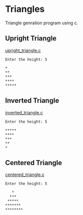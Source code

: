 # Triangles

Triangle genration program using c.

## Upright Triangle

[upright_triangle.c](/bin/upright_triangle.c)

```
Enter the height: 5

*
**
***
****
*****
```

## Inverted Triangle

[inverted_triangle.c](/bin/inverted_triangle.c)

```
Enter the height: 5

*****
****
***
**
*
```

## Centered Triangle

[centered_triangle.c](/bin/centered_triangle.c)

```
Enter the height: 5

   *
  ***
 *****
*******
********
```
